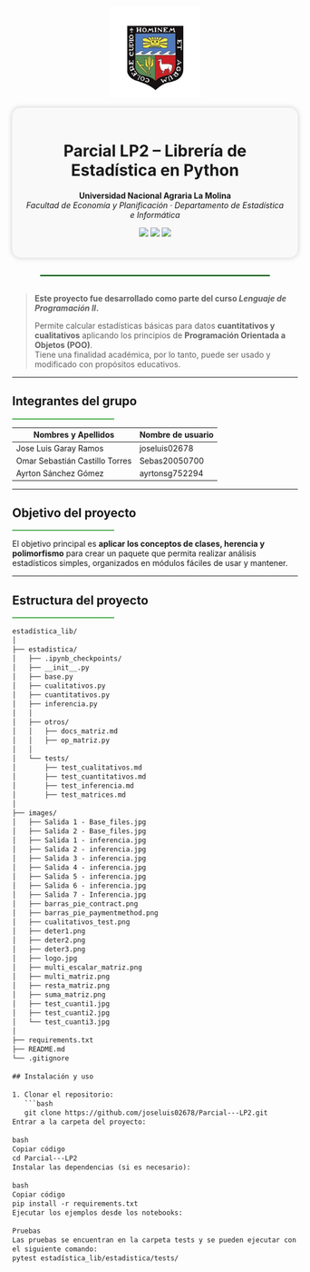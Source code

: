 <p align="center">
  <img src="https://raw.githubusercontent.com/joseluis02678/Parcial---LP2/main/images/logo.jpg" alt="Logo UNALM" width="160">
</p>

<div align="center" style="background:#f9f9f9; border-radius:15px; padding:20px; box-shadow:0px 0px 10px #ccc;">
  <h1>Parcial LP2 – Librería de Estadística en Python</h1>
  <p><b>Universidad Nacional Agraria La Molina</b><br>
  <i>Facultad de Economía y Planificación · Departamento de Estadística e Informática</i></p>
  <p>
    <img src="https://img.shields.io/badge/Python-3.12-blue?logo=python">
    <img src="https://img.shields.io/badge/POO-Programación%20Orientada%20a%20Objetos-green">
    <img src="https://img.shields.io/badge/Estado-En%20Desarrollo-orange">
  </p>
</div>

<hr style="border: 1px solid #4CAF50; width: 80%; margin: 30px auto;">

>  **Este proyecto fue desarrollado como parte del curso _Lenguaje de Programación II_.**
>  
> Permite calcular estadísticas básicas para datos **cuantitativos y cualitativos** aplicando los principios de **Programación Orientada a Objetos (POO)**.  
> Tiene una finalidad académica, por lo tanto, puede ser usado y modificado con propósitos educativos.

---
##  Integrantes del grupo
<hr style="border: 0; height: 2px; background: #4CAF50; width: 180px; margin-left: 0;">

|      Nombres y Apellidos       | Nombre de usuario   |
|--------------------------------|---------------------|
| Jose Luis Garay Ramos          |   joseluis02678     |
| Omar Sebastián Castillo Torres |   Sebas20050700     |
| Ayrton Sánchez Gómez           |   ayrtonsg752294    |

---

##  Objetivo del proyecto
<hr style="border: 0; height: 2px; background: #4CAF50; width: 180px; margin-left: 0;">

El objetivo principal es **aplicar los conceptos de clases, herencia y polimorfismo** para crear un paquete que permita realizar análisis estadísticos simples, organizados en módulos fáciles de usar y mantener.

---

## Estructura del proyecto

<hr style="border: 0; height: 2px; background: #4CAF50; width: 180px; margin-left: 0;">

```text
estadística_lib/
│
├── estadistica/
│   ├── .ipynb_checkpoints/
│   ├── __init__.py
│   ├── base.py
│   ├── cualitativos.py
│   ├── cuantitativos.py
│   ├── inferencia.py
│   │
│   ├── otros/
│   │   ├── docs_matriz.md
│   │   ├── op_matriz.py
│   │
│   └── tests/
│       ├── test_cualitativos.md
│       ├── test_cuantitativos.md
│       ├── test_inferencia.md
│       ├── test_matrices.md
│
├── images/
│   ├── Salida 1 - Base_files.jpg
│   ├── Salida 2 - Base_files.jpg
│   ├── Salida 1 - inferencia.jpg
│   ├── Salida 2 - inferencia.jpg
│   ├── Salida 3 - inferencia.jpg
│   ├── Salida 4 - inferencia.jpg
│   ├── Salida 5 - inferencia.jpg
│   ├── Salida 6 - inferencia.jpg
│   ├── Salida 7 - Inferencia.jpg
│   ├── barras_pie_contract.png
│   ├── barras_pie_paymentmethod.png
│   ├── cualitativos_test.png
│   ├── deter1.png
│   ├── deter2.png
│   ├── deter3.png
│   ├── logo.jpg
│   ├── multi_escalar_matriz.png
│   ├── multi_matriz.png
│   ├── resta_matriz.png
│   ├── suma_matriz.png
│   ├── test_cuanti1.jpg
│   ├── test_cuanti2.jpg
│   └── test_cuanti3.jpg
│
├── requirements.txt
├── README.md
└── .gitignore

## Instalación y uso

1. Clonar el repositorio:
   ```bash
   git clone https://github.com/joseluis02678/Parcial---LP2.git
Entrar a la carpeta del proyecto:

bash
Copiar código
cd Parcial---LP2
Instalar las dependencias (si es necesario):

bash
Copiar código
pip install -r requirements.txt
Ejecutar los ejemplos desde los notebooks:

Pruebas
Las pruebas se encuentran en la carpeta tests y se pueden ejecutar con el siguiente comando:
pytest estadística_lib/estadistica/tests/


